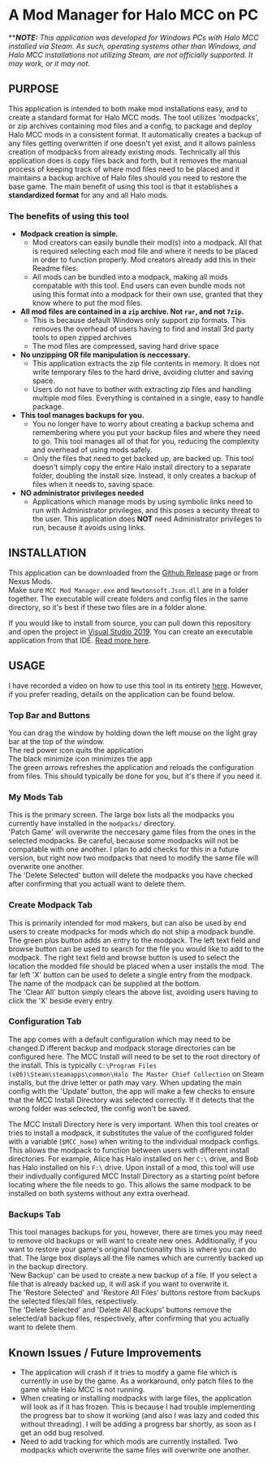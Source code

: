 # A Mod Manager for Halo MCC on PC
**_**NOTE:** This application was developed for Windows PCs with Halo MCC installed via Steam. As such, operating systems other
than Windows, and Halo MCC installations not utilizing Steam, are not officially supported. It may work, or it may not._

## PURPOSE
This application is intended to both make mod installations easy, and to create a standard format for Halo MCC mods. The tool
utilizes 'modpacks', or zip archives containing mod files and a config, to package and deploy Halo MCC mods in a consistent
format. It automatically creates a backup of any files getting overwritten if one doesn't yet exist, and it allows painless
creation of modpacks from already existing mods. Technically all this application does is copy files back and forth, but it
removes the manual process of keeping track of where mod files need to be placed and it maintains a backup archive of Halo
files should you need to restore the base game. The main benefit of using this tool is that it establishes a
**standardized format** for any and all Halo mods.

### The benefits of using this tool
- **Modpack creation is simple.**
  - Mod creators can easily bundle their mod(s) into a modpack. All that is required selecting each mod file and where it needs
  to be placed in order to function properly. Mod creators already add this in their Readme files.
  - All mods can be bundled into a modpack, making all mods compatable with this tool. End users can even bundle mods not using
  this format into a modpack for their own use, granted that they know where to put the mod files.
- **All mod files are contained in a `zip` archive. Not `rar`, and not `7zip`.**
  - This is because default Windows only support zip formats. This removes the overhead of users having to find and install
  3rd party tools to open zipped archives
  - The mod files are compressed, saving hard drive space
- **No unzipping OR file manipulation is neccessary.**
  - This application extracts the zip file contents in memory. It does not write temporary files to the hard drive, avoiding
  clutter and saving space.
  - Users do not have to bother with extracting zip files and handling multiple mod files. Everything is contained in a single,
  easy to handle package.
- **This tool manages backups for you.**
  - You no longer have to worry about creating a backup schema and remembering where you put your backup files and where they
  need to go. This tool manages all of that for you, reducing the complexity and overhead of using mods safely.
  - Only the files that need to get backed up, are backed up. This tool doesn't simply copy the entire Halo install directory
  to a separate folder, doubling the install size. Instead, it only creates a backup of files when it needs to, saving space.
- **NO administrator privileges needed**
  - Applications which manage mods by using symbolic links need to run with Administrator privileges, and this poses a security
  threat to the user. This application does **NOT** need Administrator privileges to run, because it avoids using links.

## INSTALLATION
This application can be downloaded from the [Github Release](https://github.com/executionByFork/MCC_Mod_Manager/releases)
page or from Nexus Mods.  
Make sure `MCC Mod Manager.exe` and `Newtonsoft.Json.dll` are in a folder together. The executable will create folders and config files in the same directory, so it's best if these two files are in a folder alone.

If you would like to install from source, you can pull down this repository and open the project in [Visual Studio 2019](https://visualstudio.microsoft.com/vs/).
You can create an executable application from that IDE. [Read more here](https://docs.microsoft.com/en-us/visualstudio/ide/building-and-cleaning-projects-and-solutions-in-visual-studio?view=vs-2019).

## USAGE
I have recorded a video on how to use this tool in its entirety [here](https://www.youtube.com/watch?v=wvRcdXpgIos).
However, if you prefer reading, details on the application can be found below.

### Top Bar and Buttons
You can drag the window by holding down the left mouse on the light gray bar at the top of the window.  
The red power icon quits the application  
The black minimize icon minimizes the app  
The green arrows refreshes the application and reloads the configuration from files. This should typically be done for you,
but it's there if you need it.

### My Mods Tab
This is the primary screen. The large box lists all the modpacks you currently have installed in the `modpacks/` directory.  
'Patch Game' will overwrite the neccesary game files from the ones in the selected modpacks. Be careful, because some modpacks
will not be compatable with one another. I plan to add checks for this in a future version, but right now two modpacks that
need to modify the same file will overwrite one another.  
The 'Delete Selected' button will delete the modpacks you have checked after confirming that you actuall want to delete them.

### Create Modpack Tab
This is primarily intended for mod makers, but can also be used by end users to create modpacks for mods which do not ship a
modpack bundle. The green plus button adds an entry to the modpack. The left text field and browse button can be used to
search for the file you would like to add to the modpack. The right text field and browse button is used to select the
location the modded file should be placed when a user installs the mod. The far left 'X' button can be used to delete a single
entry from the modpack. The name of the modpack can be supplied at the bottom.  
The 'Clear All' button simply clears the above list, avoiding users having to click the 'X' beside every entry.

### Configuration Tab
The app comes with a default configuration which may need to be changed.D ifferent backup and modpack storage directories can
be configured here. The MCC Install will need to be set to the root directory of the install. This is typically
`C:\Program Files (x86)\Steam\steamapps\common\Halo The Master Chief Collection` on Steam installs, but the drive letter or
path may vary. When updating the main config with the 'Update' button, the app will make a few checks to ensure that the MCC
Install Directory was selected correctly. If it detects that the wrong folder was selected, the config won't be saved.

The MCC Install Directory here is very important. When this tool creates or tries to install a modpack, it substitutes the
value of the configured folder with a variable (`$MCC_home`) when writing to the individual modpack configs. This allows the
modpack to function between users with different install directories. For example, Alice has Halo installed on her `C:\` drive,
and Bob has Halo installed on his `F:\` drive. Upon install of a mod, this tool will use their indivdually configured
MCC Install Directory as a starting point before locating where the file needs to go. This allows the same modpack to be
installed on both systems without any extra overhead.

### Backups Tab
This tool manages backups for you, however, there are times you may need to remove old backups or will want to create new ones.
Additionally, if you want to restore your game's original functionality this is where you can do that. The large box displays
all the file names which are currently backed up in the backup directory.  
'New Backup' can be used to create a new backup of a file. If you select a file that is already backed up, it will ask if you
want to overwrite it.  
The 'Restore Selected' and 'Restore All Files' buttons restore from backups the selected files/all files, respectively.  
The 'Delete Selected' and 'Delete All Backups' buttons remove the selected/all backup files, respectively, after confirming
that you actually want to delete them.  

## Known Issues / Future Improvements
- The application will crash if it tries to modify a game file which is currently in use by the game. As a workaround, only patch files to the game while Halo MCC is not running.
- When creating or installing modpacks with large files, the application will look as if it has frozen. This is because I had trouble implementing the progress bar to show it working (and also I was lazy and coded this without threading). I will be adding a progress bar shortly, as soon as I get an odd bug resolved.
- Need to add tracking for which mods are currently installed. Two modpacks which overwrite the same files will overwrite one another.
